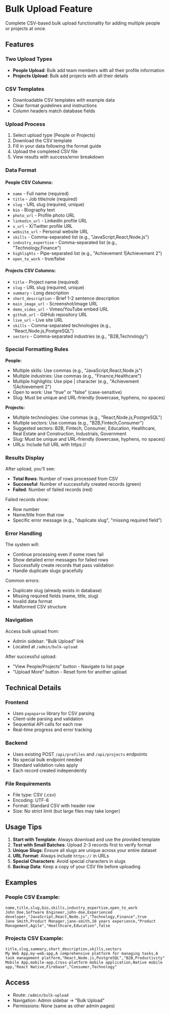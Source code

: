 # Bulk Upload Feature

Complete CSV-based bulk upload functionality for adding multiple people or projects at once.

## Features

### Two Upload Types
- **People Upload**: Bulk add team members with all their profile information
- **Projects Upload**: Bulk add projects with all their details

### CSV Templates
- Downloadable CSV templates with example data
- Clear format guidelines and instructions
- Column headers match database fields

### Upload Process
1. Select upload type (People or Projects)
2. Download the CSV template
3. Fill in your data following the format guide
4. Upload the completed CSV file
5. View results with success/error breakdown

### Data Format

#### People CSV Columns:
- `name` - Full name (required)
- `title` - Job title/role (required)
- `slug` - URL slug (required, unique)
- `bio` - Biography text
- `photo_url` - Profile photo URL
- `linkedin_url` - LinkedIn profile URL
- `x_url` - X/Twitter profile URL
- `website_url` - Personal website URL
- `skills` - Comma-separated list (e.g., "JavaScript,React,Node.js")
- `industry_expertise` - Comma-separated list (e.g., "Technology,Finance")
- `highlights` - Pipe-separated list (e.g., "Achievement 1|Achievement 2")
- `open_to_work` - true/false

#### Projects CSV Columns:
- `title` - Project name (required)
- `slug` - URL slug (required, unique)
- `summary` - Long description
- `short_description` - Brief 1-2 sentence description
- `main_image_url` - Screenshot/image URL
- `demo_video_url` - Vimeo/YouTube embed URL
- `github_url` - GitHub repository URL
- `live_url` - Live site URL
- `skills` - Comma-separated technologies (e.g., "React,Node.js,PostgreSQL")
- `sectors` - Comma-separated industries (e.g., "B2B,Technology")

### Special Formatting Rules

**People:**
- Multiple skills: Use commas (e.g., "JavaScript,React,Node.js")
- Multiple industries: Use commas (e.g., "Finance,Healthcare")
- Multiple highlights: Use pipe | character (e.g., "Achievement 1|Achievement 2")
- Open to work: Use "true" or "false" (case-sensitive)
- Slug: Must be unique and URL-friendly (lowercase, hyphens, no spaces)

**Projects:**
- Multiple technologies: Use commas (e.g., "React,Node.js,PostgreSQL")
- Multiple sectors: Use commas (e.g., "B2B,Fintech,Consumer")
- Suggested sectors: B2B, Fintech, Consumer, Education, Healthcare, Real Estate and Construction, Industrials, Government
- Slug: Must be unique and URL-friendly (lowercase, hyphens, no spaces)
- URLs: Include full URL with https://

### Results Display

After upload, you'll see:
- **Total Rows**: Number of rows processed from CSV
- **Successful**: Number of successfully created records (green)
- **Failed**: Number of failed records (red)

Failed records show:
- Row number
- Name/title from that row
- Specific error message (e.g., "duplicate slug", "missing required field")

### Error Handling

The system will:
- Continue processing even if some rows fail
- Show detailed error messages for failed rows
- Successfully create records that pass validation
- Handle duplicate slugs gracefully

Common errors:
- Duplicate slug (already exists in database)
- Missing required fields (name, title, slug)
- Invalid data format
- Malformed CSV structure

### Navigation

Access bulk upload from:
- Admin sidebar: "Bulk Upload" link
- Located at `/admin/bulk-upload`

After successful upload:
- "View People/Projects" button - Navigate to list page
- "Upload More" button - Reset form for another upload

## Technical Details

### Frontend
- Uses `papaparse` library for CSV parsing
- Client-side parsing and validation
- Sequential API calls for each row
- Real-time progress and error tracking

### Backend
- Uses existing POST `/api/profiles` and `/api/projects` endpoints
- No special bulk endpoint needed
- Standard validation rules apply
- Each record created independently

### File Requirements
- File type: CSV (.csv)
- Encoding: UTF-8
- Format: Standard CSV with header row
- Size: No strict limit (but large files may take longer)

## Usage Tips

1. **Start with Template**: Always download and use the provided template
2. **Test with Small Batches**: Upload 2-3 records first to verify format
3. **Unique Slugs**: Ensure all slugs are unique across your entire dataset
4. **URL Format**: Always include `https://` in URLs
5. **Special Characters**: Avoid special characters in slugs
6. **Backup Data**: Keep a copy of your CSV file before uploading

## Examples

### People CSV Example:
```csv
name,title,slug,bio,skills,industry_expertise,open_to_work
John Doe,Software Engineer,john-doe,Experienced developer,"JavaScript,React,Node.js","Technology,Finance",true
Jane Smith,Product Manager,jane-smith,10 years experience,"Product Management,Agile","Healthcare,Education",false
```

### Projects CSV Example:
```csv
title,slug,summary,short_description,skills,sectors
My Web App,my-web-app,A comprehensive platform for managing tasks,A task management platform,"React,Node.js,PostgreSQL","B2B,Productivity"
Mobile App,mobile-app,Cross-platform mobile application,Native mobile app,"React Native,Firebase","Consumer,Technology"
```

## Access
- Route: `/admin/bulk-upload`
- Navigation: Admin sidebar → "Bulk Upload"
- Permissions: None (same as other admin pages)

